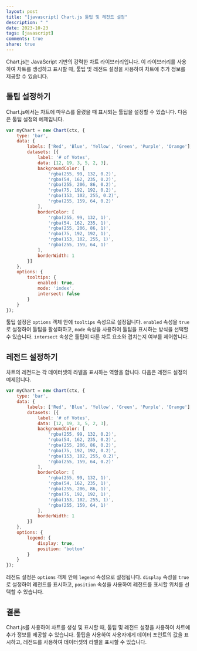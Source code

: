 ```yaml
---
layout: post
title: "[javascript] Chart.js 툴팁 및 레전드 설정"
description: " "
date: 2023-10-23
tags: [javascript]
comments: true
share: true
---
```


Chart.js는 JavaScript 기반의 강력한 차트 라이브러리입니다. 이 라이브러리를 사용하여 차트를 생성하고 표시할 때, 툴팁 및 레전드 설정을 사용하여 차트에 추가 정보를 제공할 수 있습니다. 

## 툴팁 설정하기

Chart.js에서는 차트에 마우스를 올렸을 때 표시되는 툴팁을 설정할 수 있습니다. 다음은 툴팁 설정의 예제입니다.

```javascript
var myChart = new Chart(ctx, {
    type: 'bar',
    data: {
        labels: ['Red', 'Blue', 'Yellow', 'Green', 'Purple', 'Orange'],
        datasets: [{
            label: '# of Votes',
            data: [12, 19, 3, 5, 2, 3],
            backgroundColor: [
                'rgba(255, 99, 132, 0.2)',
                'rgba(54, 162, 235, 0.2)',
                'rgba(255, 206, 86, 0.2)',
                'rgba(75, 192, 192, 0.2)',
                'rgba(153, 102, 255, 0.2)',
                'rgba(255, 159, 64, 0.2)'
            ],
            borderColor: [
                'rgba(255, 99, 132, 1)',
                'rgba(54, 162, 235, 1)',
                'rgba(255, 206, 86, 1)',
                'rgba(75, 192, 192, 1)',
                'rgba(153, 102, 255, 1)',
                'rgba(255, 159, 64, 1)'
            ],
            borderWidth: 1
        }]
    },
    options: {
        tooltips: {
            enabled: true,
            mode: 'index',
            intersect: false
        }
    }
});
```

툴팁 설정은 `options` 객체 안에 `tooltips` 속성으로 설정됩니다. `enabled` 속성을 `true`로 설정하여 툴팁을 활성화하고, `mode` 속성을 사용하여 툴팁을 표시하는 방식을 선택할 수 있습니다. `intersect` 속성은 툴팁이 다른 차트 요소와 겹치는지 여부를 제어합니다.

## 레전드 설정하기

차트의 레전드는 각 데이터셋의 라벨을 표시하는 역할을 합니다. 다음은 레전드 설정의 예제입니다.

```javascript
var myChart = new Chart(ctx, {
    type: 'bar',
    data: {
        labels: ['Red', 'Blue', 'Yellow', 'Green', 'Purple', 'Orange'],
        datasets: [{
            label: '# of Votes',
            data: [12, 19, 3, 5, 2, 3],
            backgroundColor: [
                'rgba(255, 99, 132, 0.2)',
                'rgba(54, 162, 235, 0.2)',
                'rgba(255, 206, 86, 0.2)',
                'rgba(75, 192, 192, 0.2)',
                'rgba(153, 102, 255, 0.2)',
                'rgba(255, 159, 64, 0.2)'
            ],
            borderColor: [
                'rgba(255, 99, 132, 1)',
                'rgba(54, 162, 235, 1)',
                'rgba(255, 206, 86, 1)',
                'rgba(75, 192, 192, 1)',
                'rgba(153, 102, 255, 1)',
                'rgba(255, 159, 64, 1)'
            ],
            borderWidth: 1
        }]
    },
    options: {
        legend: {
            display: true,
            position: 'bottom'
        }
    }
});
```

레전드 설정은 `options` 객체 안에 `legend` 속성으로 설정됩니다. `display` 속성을 `true`로 설정하여 레전드를 표시하고, `position` 속성을 사용하여 레전드를 표시할 위치를 선택할 수 있습니다.

## 결론

Chart.js를 사용하여 차트를 생성 및 표시할 때, 툴팁 및 레전드 설정을 사용하여 차트에 추가 정보를 제공할 수 있습니다. 툴팁을 사용하여 사용자에게 데이터 포인트의 값을 표시하고, 레전드를 사용하여 데이터셋의 라벨을 표시할 수 있습니다.